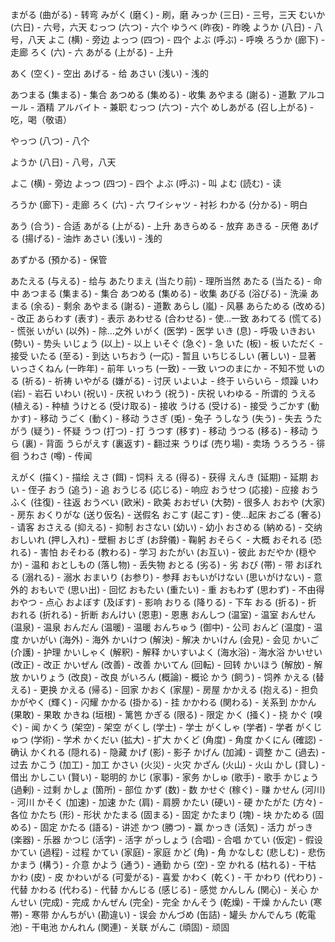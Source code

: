 
まがる (曲がる) - 转弯
みがく (磨く) - 刷，磨
みっか (三日) - 三号，三天
むいか (六日) - 六号，六天
むっつ (六つ) - 六个
ゆうべ (昨夜) - 昨晚
ようか (八日) - 八号，八天
よこ (横) - 旁边
よっつ (四つ) - 四个
よぶ (呼ぶ) - 呼唤
ろうか (廊下) - 走廊
ろく (六) - 六
あがる (上がる) - 上升

あく (空く) - 空出
あげる - 给
あさい (浅い) - 浅的

あつまる (集まる) - 集合
あつめる (集める) - 收集
あやまる (謝る) - 道歉
アルコール - 酒精
アルバイト - 兼职
むっつ (六つ) - 六个
めしあがる (召し上がる) - 吃，喝（敬语）

やっつ (八つ) - 八个

ようか (八日) - 八号，八天

よこ (横) - 旁边
よっつ (四つ) - 四个
よぶ (呼ぶ) - 叫
よむ (読む) - 读

ろうか (廊下) - 走廊
ろく (六) - 六
ワイシャツ - 衬衫
わかる (分かる) - 明白

あう (合う) - 合适
あがる (上がる) - 上升
あきらめる - 放弃
あきる - 厌倦
あげる (揚げる) - 油炸
あさい (浅い) - 浅的

あずかる (預かる) - 保管

あたえる (与える) - 给与
あたりまえ (当たり前) - 理所当然
あたる (当たる) - 命中
あつまる (集まる) - 集合
あつめる (集める) - 收集
あびる (浴びる) - 洗澡
あまる (余る) - 剩余
あやまる (謝る) - 道歉
あらし (嵐) - 风暴
あらためる (改める) - 改正
あらわす (表す) - 表示
あわせる (合わせる) - 使…一致
あわてる (慌てる) - 慌张
いがい (以外) - 除…之外
いがく (医学) - 医学
いき (息) - 呼吸
いきおい (勢い) - 势头
いじょう (以上) - 以上
いそぐ (急ぐ) - 急
いた (板) - 板
いただく - 接受
いたる (至る) - 到达
いちおう (一応) - 暂且
いちじるしい (著しい) - 显著
いっさくねん (一昨年) - 前年
いっち (一致) - 一致
いつのまにか - 不知不觉
いのる (祈る) - 祈祷
いやがる (嫌がる) - 讨厌
いよいよ - 终于
いらいら - 烦躁
いわ (岩) - 岩石
いわい (祝い) - 庆祝
いわう (祝う) - 庆祝
いわゆる - 所谓的
うえる (植える) - 种植
うけとる (受け取る) - 接收
うける (受ける) - 接受
うごかす (動かす) - 移动
うごく (動く) - 移动
うさぎ (兎) - 兔子
うしなう (失う) - 失去
うたがう (疑う) - 怀疑
うつ (打つ) - 打
うつす (移す) - 移动
うつる (移る) - 移动
うら (裏) - 背面
うらがえす (裏返す) - 翻过来
うりば (売り場) - 卖场
うろうろ - 徘徊
うわさ (噂) - 传闻

えがく (描く) - 描绘
えさ (餌) - 饲料
える (得る) - 获得
えんき (延期) - 延期
おい - 侄子
おう (追う) - 追
おうじる (応じる) - 响应
おうせつ (応接) - 应接
おうふく (往復) - 往返
おうべい (欧米) - 欧美
おおぜい (大勢) - 很多人
おおや (大家) - 房东
おくりがな (送り仮名) - 送假名
おこす (起こす) - 使…起床
おごる (奢る) - 请客
おさえる (抑える) - 抑制
おさない (幼い) - 幼小
おさめる (納める) - 交纳
おしいれ (押し入れ) - 壁橱
おじぎ (お辞儀) - 鞠躬
おそらく - 大概
おそれる (恐れる) - 害怕
おそわる (教わる) - 学习
おたがい (お互い) - 彼此
おだやか (穏やか) - 温和
おとしもの (落し物) - 丢失物
おとる (劣る) - 劣
おび (帯) - 带
おぼれる (溺れる) - 溺水
おまいり (お参り) - 参拜
おもいがけない (思いがけない) - 意外的
おもいで (思い出) - 回忆
おもたい (重たい) - 重
おもわず (思わず) - 不由得
おやつ - 点心
およぼす (及ぼす) - 影响
おりる (降りる) - 下车
おる (折る) - 折
おれる (折れる) - 折断
おんけい (恩恵) - 恩惠
おんしつ (温室) - 温室
おんせん (温泉) - 温泉
おんだん (温暖) - 温暖
おんちゅう (御中) - 公司
おんど (温度) - 温度
かいがい (海外) - 海外
かいけつ (解決) - 解决
かいけん (会見) - 会见
かいご (介護) - 护理
かいしゃく (解釈) - 解释
かいすいよく (海水浴) - 海水浴
かいせい (改正) - 改正
かいぜん (改善) - 改善
かいてん (回転) - 回转
かいほう (解放) - 解放
かいりょう (改良) - 改良
がいろん (概論) - 概论
かう (飼う) - 饲养
かえる (替える) - 更换
かえる (帰る) - 回家
かおく (家屋) - 房屋
かかえる (抱える) - 担负
かがやく (輝く) - 闪耀
かかる (掛かる) - 挂
かかわる (関わる) - 关系到
かかん (果敢) - 果敢
かきね (垣根) - 篱笆
かぎる (限る) - 限定
かく (掻く) - 挠
かぐ (嗅ぐ) - 闻
かくう (架空) - 架空
がくし (学士) - 学士
がくしゃ (学者) - 学者
がくじゅつ (学術) - 学术
かくだい (拡大) - 扩大
かくど (角度) - 角度
かくにん (確認) - 确认
かくれる (隠れる) - 隐藏
かげ (影) - 影子
かげん (加減) - 调整
かこ (過去) - 过去
かこう (加工) - 加工
かさい (火災) - 火灾
かざん (火山) - 火山
かし (貸し) - 借出
かしこい (賢い) - 聪明的
かじ (家事) - 家务
かしゅ (歌手) - 歌手
かじょう (過剰) - 过剩
かしょ (箇所) - 部位
かず (数) - 数
かせぐ (稼ぐ) - 赚
かせん (河川) - 河川
かそく (加速) - 加速
かた (肩) - 肩膀
かたい (硬い) - 硬
かたがた (方々) - 各位
かたち (形) - 形状
かたまる (固まる) - 固定
かたまり (塊) - 块
かためる (固める) - 固定
かたる (語る) - 讲述
かつ (勝つ) - 赢
かっき (活気) - 活力
がっき (楽器) - 乐器
かつじ (活字) - 活字
がっしょう (合唱) - 合唱
かてい (仮定) - 假设
かてい (過程) - 过程
かてい (家庭) - 家庭
かど (角) - 角
かなしむ (悲しむ) - 悲伤
かまう (構う) - 介意
かよう (通う) - 通勤
から (空) - 空
かれる (枯れる) - 干枯
かわ (皮) - 皮
かわいがる (可愛がる) - 喜爱
かわく (乾く) - 干
かわり (代わり) - 代替
かわる (代わる) - 代替
かんじる (感じる) - 感觉
かんしん (関心) - 关心
かんせい (完成) - 完成
かんぜん (完全) - 完全
かんそう (乾燥) - 干燥
かんたい (寒帯) - 寒带
かんちがい (勘違い) - 误会
かんづめ (缶詰) - 罐头
かんでんち (乾電池) - 干电池
かんれん (関連) - 关联
がんこ (頑固) - 顽固
